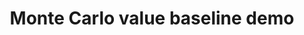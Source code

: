 ---
title: Monte Carlo value baseline demo
linktitle: Monte Carlo value baseline demonstration
toc: true
type: docs
draft: false
menu:
  mlis_rl:
    parent: Example code
    weight: 14

# Prev/next pager order (if `docs_section_pager` enabled in `params.toml`)
# weight: 1
---